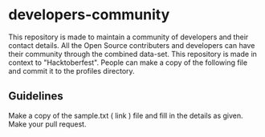 # developers-community
This repository is made to maintain a community of developers and their contact details. All the Open Source contributers and developers can have their community through the combined data-set. This repository is made in context to "Hacktoberfest". People can make a copy of the following file and commit it to the profiles directory.


Guidelines
-------------------------------------------------------
Make a copy of the sample.txt ( link ) file and fill in the details as given.
Make your pull request.
